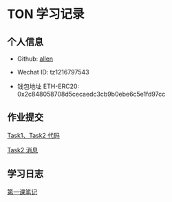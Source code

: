 # TON 学习记录

## 个人信息

* Github: [allen](https://github.com/allen-Don)

* Wechat ID: tz1216797543

* 钱包地址 ETH-ERC20: 0x2c848058708d5cecaedc3cb9b0ebe6c5e1fd97cc

## 作业提交

[Task1、Task2 代码](https://github.com/allen-Don/tact-template/blob/main/sources/contract.tact)

[Task2 消息](https://testnet.tonviewer.com/transaction/ba40bc0cd63b6659bfebc39bd60b7e39d1d1395e5ab7e5bb52d910504a1e656f)

## 学习日志

[第一课笔记](https://github.com/allen-Don/tact-template/blob/main/note.md)
